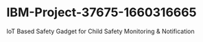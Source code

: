 # IBM-Project-37675-1660316665
IoT Based Safety Gadget for Child Safety Monitoring &amp; Notification

